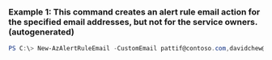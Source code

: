 ### Example 1: This command creates an alert rule email action for the specified email addresses, but not for the service owners. (autogenerated)
```powershell
PS C:\> New-AzAlertRuleEmail -CustomEmail pattif@contoso.com,davidchew@contoso.net
```

